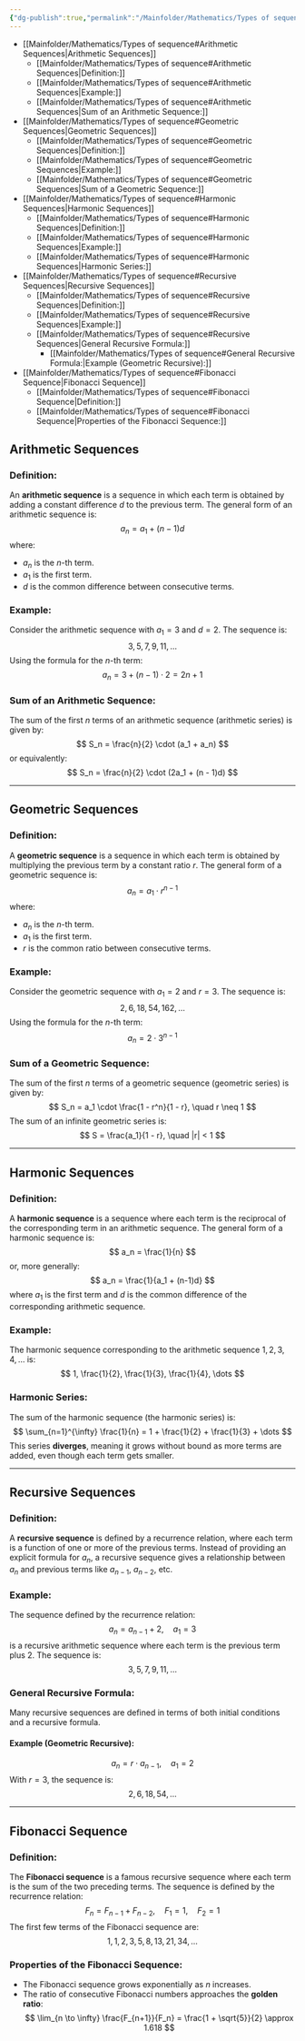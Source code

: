 ```yaml
---
{"dg-publish":true,"permalink":"/Mainfolder/Mathematics/Types of sequence/"}
---
```


- [[Mainfolder/Mathematics/Types of sequence#Arithmetic Sequences\|Arithmetic Sequences]]
	- [[Mainfolder/Mathematics/Types of sequence#Arithmetic Sequences\|Definition:]]
	- [[Mainfolder/Mathematics/Types of sequence#Arithmetic Sequences\|Example:]]
	- [[Mainfolder/Mathematics/Types of sequence#Arithmetic Sequences\|Sum of an Arithmetic Sequence:]]
- [[Mainfolder/Mathematics/Types of sequence#Geometric Sequences\|Geometric Sequences]]
	- [[Mainfolder/Mathematics/Types of sequence#Geometric Sequences\|Definition:]]
	- [[Mainfolder/Mathematics/Types of sequence#Geometric Sequences\|Example:]]
	- [[Mainfolder/Mathematics/Types of sequence#Geometric Sequences\|Sum of a Geometric Sequence:]]
- [[Mainfolder/Mathematics/Types of sequence#Harmonic Sequences\|Harmonic Sequences]]
	- [[Mainfolder/Mathematics/Types of sequence#Harmonic Sequences\|Definition:]]
	- [[Mainfolder/Mathematics/Types of sequence#Harmonic Sequences\|Example:]]
	- [[Mainfolder/Mathematics/Types of sequence#Harmonic Sequences\|Harmonic Series:]]
- [[Mainfolder/Mathematics/Types of sequence#Recursive Sequences\|Recursive Sequences]]
	- [[Mainfolder/Mathematics/Types of sequence#Recursive Sequences\|Definition:]]
	- [[Mainfolder/Mathematics/Types of sequence#Recursive Sequences\|Example:]]
	- [[Mainfolder/Mathematics/Types of sequence#Recursive Sequences\|General Recursive Formula:]]
		- [[Mainfolder/Mathematics/Types of sequence#General Recursive Formula:\|Example (Geometric Recursive):]]
- [[Mainfolder/Mathematics/Types of sequence#Fibonacci Sequence\|Fibonacci Sequence]]
	- [[Mainfolder/Mathematics/Types of sequence#Fibonacci Sequence\|Definition:]]
	- [[Mainfolder/Mathematics/Types of sequence#Fibonacci Sequence\|Properties of the Fibonacci Sequence:]]


## Arithmetic Sequences

### Definition:
An **arithmetic sequence** is a sequence in which each term is obtained by adding a constant difference $d$ to the previous term. The general form of an arithmetic sequence is:
$$
a_n = a_1 + (n - 1)d
$$
where:
- $a_n$ is the $n$-th term.
- $a_1$ is the first term.
- $d$ is the common difference between consecutive terms.

### Example:
Consider the arithmetic sequence with $a_1 = 3$ and $d = 2$. The sequence is:
$$
3, 5, 7, 9, 11, \dots
$$
Using the formula for the $n$-th term:
$$
a_n = 3 + (n - 1) \cdot 2 = 2n + 1
$$

### Sum of an Arithmetic Sequence:
The sum of the first $n$ terms of an arithmetic sequence (arithmetic series) is given by:
$$
S_n = \frac{n}{2} \cdot (a_1 + a_n)
$$
or equivalently:
$$
S_n = \frac{n}{2} \cdot (2a_1 + (n - 1)d)
$$

---

## Geometric Sequences

### Definition:
A **geometric sequence** is a sequence in which each term is obtained by multiplying the previous term by a constant ratio $r$. The general form of a geometric sequence is:
$$
a_n = a_1 \cdot r^{n-1}
$$
where:
- $a_n$ is the $n$-th term.
- $a_1$ is the first term.
- $r$ is the common ratio between consecutive terms.

### Example:
Consider the geometric sequence with $a_1 = 2$ and $r = 3$. The sequence is:
$$
2, 6, 18, 54, 162, \dots
$$
Using the formula for the $n$-th term:
$$
a_n = 2 \cdot 3^{n-1}
$$

### Sum of a Geometric Sequence:
The sum of the first $n$ terms of a geometric sequence (geometric series) is given by:
$$
S_n = a_1 \cdot \frac{1 - r^n}{1 - r}, \quad r \neq 1
$$
The sum of an infinite geometric series is:
$$
S = \frac{a_1}{1 - r}, \quad |r| < 1
$$

---

## Harmonic Sequences

### Definition:
A **harmonic sequence** is a sequence where each term is the reciprocal of the corresponding term in an arithmetic sequence. The general form of a harmonic sequence is:
$$
a_n = \frac{1}{n}
$$
or, more generally:
$$
a_n = \frac{1}{a_1 + (n-1)d}
$$
where $a_1$ is the first term and $d$ is the common difference of the corresponding arithmetic sequence.

### Example:
The harmonic sequence corresponding to the arithmetic sequence $1, 2, 3, 4, \dots$ is:
$$
1, \frac{1}{2}, \frac{1}{3}, \frac{1}{4}, \dots
$$

### Harmonic Series:
The sum of the harmonic sequence (the harmonic series) is:
$$
\sum_{n=1}^{\infty} \frac{1}{n} = 1 + \frac{1}{2} + \frac{1}{3} + \dots
$$
This series **diverges**, meaning it grows without bound as more terms are added, even though each term gets smaller.

---

## Recursive Sequences

### Definition:
A **recursive sequence** is defined by a recurrence relation, where each term is a function of one or more of the previous terms. Instead of providing an explicit formula for $a_n$, a recursive sequence gives a relationship between $a_n$ and previous terms like $a_{n-1}$, $a_{n-2}$, etc.

### Example:
The sequence defined by the recurrence relation:
$$
a_n = a_{n-1} + 2, \quad a_1 = 3
$$
is a recursive arithmetic sequence where each term is the previous term plus 2. The sequence is:
$$
3, 5, 7, 9, 11, \dots
$$

### General Recursive Formula:
Many recursive sequences are defined in terms of both initial conditions and a recursive formula.

#### Example (Geometric Recursive):
$$
a_n = r \cdot a_{n-1}, \quad a_1 = 2
$$
With $r = 3$, the sequence is:
$$
2, 6, 18, 54, \dots
$$

---

## Fibonacci Sequence

### Definition:
The **Fibonacci sequence** is a famous recursive sequence where each term is the sum of the two preceding terms. The sequence is defined by the recurrence relation:
$$
F_n = F_{n-1} + F_{n-2}, \quad F_1 = 1, \quad F_2 = 1
$$
The first few terms of the Fibonacci sequence are:
$$
1, 1, 2, 3, 5, 8, 13, 21, 34, \dots
$$

### Properties of the Fibonacci Sequence:
- The Fibonacci sequence grows exponentially as $n$ increases.
- The ratio of consecutive Fibonacci numbers approaches the **golden ratio**:
$$
\lim_{n \to \infty} \frac{F_{n+1}}{F_n} = \frac{1 + \sqrt{5}}{2} \approx 1.618
$$

